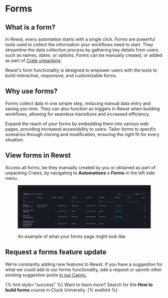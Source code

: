 # Forms

## What is a form?

In Rewst, every automation starts with a single click. _Forms_ are powerful tools used to collect the information your workflows need to start. They streamline the data collection process by gathering key details from users such as names, dates, or options. Forms can be manually created, or added as part of [Crate unpacking](https://docs.rewst.help/prebuilt-automations/crates#unpack-a-crate).&#x20;

Rewst's form functionality is designed to empower users with the tools to build interactive, responsive, and customizable forms.&#x20;

## Why use forms?

Forms collect data in one simple step, reducing manual data entry and saving you time. They can also function as triggers in Rewst when building workflows, allowing for seamless transitions and increased efficiency.&#x20;

Expand the reach of your forms by embedding them into various web pages, providing increased accessibility to users. Tailor forms to specific scenarios through cloning and modification, ensuring the right fit for every situation.

## View forms in Rewst

Access all forms, be they manually created by you or obtained as part of unpacking Crates, by navigating to **Automations > Forms** in the left side menu.

<figure><img src="../../../.gitbook/assets/Forms home.png" alt=""><figcaption><p>An example of what your forms page might look like</p></figcaption></figure>

## Request a forms feature update

We’re constantly adding new features to Rewst. If you have a suggestion for what we could add to our forms functionality, add a request or upvote other existing suggestion posts [in our Canny.](https://rewst.canny.io/integrations)

{% hint style="success" %}
Want to learn more? Search for the **How to build forms** course in Cluck University.
{% endhint %}
